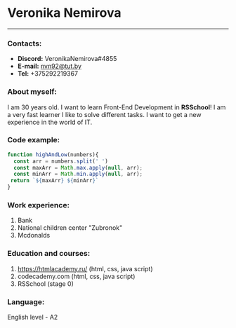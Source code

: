 # Veronika Nemirova
----------
### Contacts:
- **Discord:** VeronikaNemirova#4855
- **E-mail:** nvn92@tut.by
- **Tel:** +375292219367
### About myself:
I am 30 years old. I want to learn Front-End Development in **RSSchool**! I am a very fast learner
I like to solve different tasks. I want to get a new experience in the world of IT.

### Code example:
```javascript
function highAndLow(numbers){
  const arr = numbers.split(' ')
  const maxArr = Math.max.apply(null, arr);
  const minArr = Math.min.apply(null, arr);
 return `${maxArr} ${minArr}`
}
```

### Work experience:
1. Bank
2. National children center "Zubronok"
3. Mcdonalds

### Education and courses:
1. https://htmlacademy.ru/ (html, css, java script)
2. codecademy.com (html, css, java script)
3. RSSchool (stage 0)

### Language:
English level - A2
